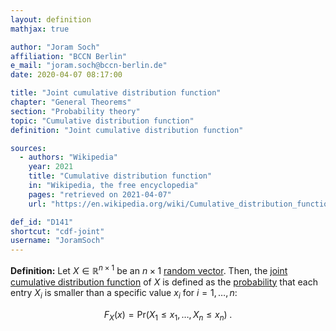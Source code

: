 ```yaml
---
layout: definition
mathjax: true

author: "Joram Soch"
affiliation: "BCCN Berlin"
e_mail: "joram.soch@bccn-berlin.de"
date: 2020-04-07 08:17:00

title: "Joint cumulative distribution function"
chapter: "General Theorems"
section: "Probability theory"
topic: "Cumulative distribution function"
definition: "Joint cumulative distribution function"

sources:
  - authors: "Wikipedia"
    year: 2021
    title: "Cumulative distribution function"
    in: "Wikipedia, the free encyclopedia"
    pages: "retrieved on 2021-04-07"
    url: "https://en.wikipedia.org/wiki/Cumulative_distribution_function#Definition_for_more_than_two_random_variables"

def_id: "D141"
shortcut: "cdf-joint"
username: "JoramSoch"
---
```



**Definition:** Let $X \in \mathbb{R}^{n \times 1}$ be an $n \times 1$ [random vector](/D/rvec). Then, the [joint](/D/dist-joint) [cumulative distribution function](/D/cdf) of $X$ is defined as the [probability](/D/prob) that each entry $X_i$ is smaller than a specific value $x_i$ for $i = 1, \ldots, n$:

$$ \label{eq:cdf-joint}
F_X(x) = \mathrm{Pr}(X_1 \leq x_1, \ldots, X_n \leq x_n) \; .
$$